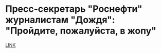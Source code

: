 # Пресс-секретарь "Роснефти" журналистам "Дождя": "Пройдите, пожалуйста, в жопу"



[LINK](https://varlamov.ru/2191803.html)
